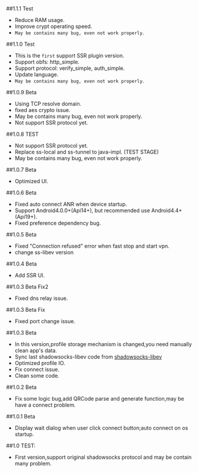 ##1.1.1 Test

+ Reduce RAM usage.
+ Improve crypt operating speed.
+ ```May be contains many bug, even not work properly```.

##1.1.0 Test

+ This is the ```first``` support SSR plugin version.
+ Support obfs: http\_simple.
+ Support protocol: verify\_simple, auth\_simple.
+ Update language.
+ ```May be contains many bug, even not work properly```.

##1.0.9 Beta

+ Using TCP resolve domain.
+ fixed aes crypto issue.
+ May be contains many bug, even not work properly.
+ Not support SSR protocol yet.

##1.0.8 TEST

+ Not support SSR protocol yet.
+ Replace ss-local and ss-tunnel to java-impl. (TEST STAGE)
+ May be contains many bug, even not work properly.

##1.0.7 Beta

+ Optimized UI.

##1.0.6 Beta

+ Fixed auto connect ANR when device startup.
+ Support Android4.0.0+(Api14+), but recommended use Android4.4+(Api19+).
+ Fixed preference dependency bug.

##1.0.5 Beta

+ Fixed "Connection refused" error when fast stop and start vpn.
+ change ss-libev version

##1.0.4 Beta

+ Add SSR UI.

##1.0.3 Beta Fix2

+ Fixed dns relay issue.

##1.0.3 Beta Fix

+ Fixed port change issue.

##1.0.3 Beta

+ In this version,profile storage mechanism is changed,you need manually clean app's data.
+ Sync last shadowsocks-libev code from [shadowsocks-libev](https://github.com/shadowsocks/shadowsocks-libev)
+ Optimized profile IO.
+ Fix connect issue.
+ Clean some code.

##1.0.2 Beta

+ Fix some logic bug,add QRCode parse and generate function,may be have a connect problem.

##1.0.1 Beta

+ Display wait dialog when user click connect button;auto connect on os startup.

##1.0 TEST:

+ First version,support original shadowsocks protocol and may be contain many problem.